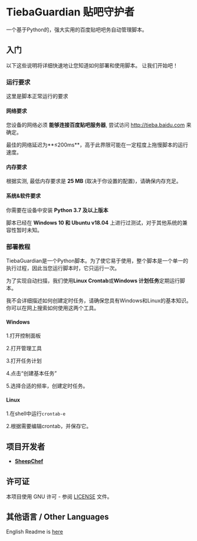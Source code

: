 # TiebaGuardian 贴吧守护者

一个基于Python的，强大实用的百度贴吧吧务自动管理脚本。

## 入门

以下这些说明将详细快速地让您知道如何部署和使用脚本。
让我们开始吧！

### 运行要求

这里是脚本正常运行的要求

#### 网络要求

您设备的网络必须 **能够连接百度贴吧服务器**, 尝试访问 http://tieba.baidu.com 来确定。

最佳的网络延迟为**≤200ms**，高于此界限可能在一定程度上拖慢脚本的运行速度。

#### 内存要求

根据实测, 最低内存要求是 **25 MB** (取决于你设置的配置)，请确保内存充足。

#### 系统&软件要求

你需要在设备中安装 **Python 3.7 及以上版本**

脚本已经在 **Windows 10 和 Ubuntu v18.04** 上进行过测试，对于其他系统的兼容性暂时未知。

### 部署教程

TiebaGuardian是一个Python脚本。为了使它易于使用，整个脚本是一个单一的执行过程，因此当您运行脚本时，它只运行一次。

为了实现自动扫描，我们使用**Linux Crontab**或**Windows 计划任务**定期运行脚本。

我不会详细描述如何创建定时任务，请确保您具有Windows和Linux的基本知识。你可以在网上搜索如何使用这两个工具。

#### Windows

1.打开控制面板

2.打开管理工具

3.打开任务计划

4.点击“创建基本任务”

5.选择合适的频率，创建定时任务。

#### Linux

1.在shell中运行```crontab-e```

2.根据需要编辑crontab，并保存它。

## 项目开发者

* [**SheepChef**](https://github.com/SheepChef)

## 许可证

本项目使用 GNU 许可 - 参阅 [LICENSE](LICENSE) 文件。

## 其他语言 / Other Languages

English Readme is [here](README_en-us.md)

